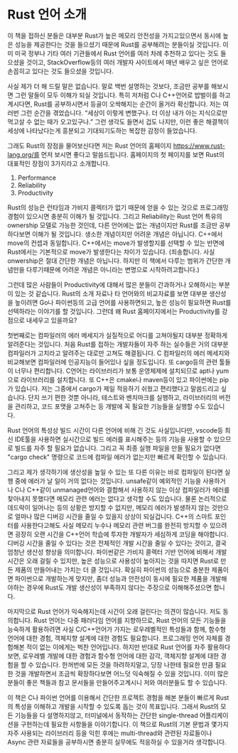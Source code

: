 # Rust 언어 소개

이 책을 접하신 분들은 대부분 Rust가 높은 메모리 안전성을 가지고있으면서 동시에 높은 성능을 제공한다는 것을 들으셨기 때문에 Rust를 공부해려는 분들이실 것입니다. 이미 미국 정부나 기타 여러 기관들에서 Rust 언어를 여러 차례 추천하고 있다는 것도 들으셨을 것이고, StackOverflow등의 여러 개발자 사이트에서 매년 배우고 싶은 언어로 손꼽히고 있다는 것도 들으셨을 것입니다.

사실 제가 더 해 드릴 말은 없습니다. 말로 백번 설명하는 것보다, 조금만 공부를 해보시면 그런 말들이 모두 이해가 되실 것입니다. 특히 저처럼 C나 C++언어로 밥벌이를 하고계시다면, Rust를 공부하시면서 등골이 오싹해지는 순간이 올거라 확신합니다. 저는 여러번 그런 순간을 겪었습니다. “세상이 이렇게 변했구나. 더 이상 내가 아는 지식으로만 먹고살 수 없는 때가 오고있구나.” 그런 생각도 들면서 겁도 나지만, 이런 좋은 해결책이 세상에 나타났다는게 흥분되고 기대되기도하는 복잡한 감정이 들었습니다.

그래도 Rust의 장점을 물어보신다면 저는 Rust 언어의 홈페이지 https://www.rust-lang.org/를 먼저 보시면 좋다고 말씀드립니다. 홈페이지의 첫 페이지를 보면 Rust의 대표적인 장점이 3가지라고 소개합니다. 

1. Performance
2. Reliability
3. Productivity  

Rust의 성능은 런타임과 가비지 콜렉터가 없기 때문에 얻을 수 있는 것으로 프로그래밍 경험이 있으시면 충분히 이해가 될 것입니다. 그리고 Reliability는 Rust 언어 특유의 ownership 모델로 가능한 것인데, 다른 언어에는 없는 개념이지만 Rust를 조금만 공부하다보면 이해가 될 것입니다. 생소한 개념이지만 어려운 개념은 아닙니다. C++에서 move의 컨셉과 동일합니다. C++에서는 move가 발생할지를 선택할 수 있는 반면에 Rust에서는 기본적으로 move가 발생한다는 차이가 있습니다. (죄송합니다. 사실 onwership은 절대 간단한 개념은 아닙니다. 하지만 이 책에서 다루는 범위가 간단한 개념만을 다루기때문에 어려운 개념은 아니라는 변명으로 시작하려고합니다.)

그런데 많은 사람들이 Productivity에 대해서 많은 분들이 간과하거나 오해하시는 부분이 있는 것 같습니다. Rust의 소개 자료나 타 언어와의 비교자료를 보면 대부분 생산성을 높이려면 Go나 파이썬등의 고급 언어를 사용하면되고, 높은 성능이 필요하면 Rust를 선택하라는 이야기를 할 것입니다. 그런데 왜 Rust 홈페이지에서는 Productivity를 강점으로 내세우고 있을까요?

첫번째로는 컴파일러의 에러 메세지가 실질적으로 어디를 고쳐야될지 대부분 정확하게 알려준다는 것입니다. 처음 Rust를 접하는 개발자들이 자주 하는 실수들은 거의 대부분 컴파일러가 고치라고 알려주는 대로만 고쳐도 해결됩니다. C 컴파일러의 에러 메세지와 비교해보면 컴파일러에 인공지능이 들어있나 싶을 정도입니다. 또 cargo등의 관련 툴들이 너무나 편리합니다. C언어는 라이브러리가 보통 운영체제에 설치되므로 apt나 yum으로 라이브러리를 설치합니다. 또 C++은 cmake나 maven등이 있고 파이썬에는 pip가 있습니다. 저는 그중에서 cargo가 제일 적응하기 쉬웠고 편리했다고 말씀드리고 싶습니다. 단지 쓰기 편한 것뿐 아니라, 테스트와 벤치마크를 실행하고, 라이브러리의 버전을 관리하고, 코드 포맷을 고쳐주는 등 개발에 꼭 필요한 기능들을 실행할 수도 있습니다.

Rust 언어의 특성상 빌드 시간이 다른 언어에 비해 긴 것도 사실입니다만, vscode등 최신 IDE툴을 사용하면 실시간으로 빌드 에러를 표시해주는 등의 기능을 사용할 수 있으므로 빌드를 자주 할 필요가 없습니다. 그리고 꼭 최종 실행 파일을 만들 필요가 없다면 "cargo check" 명령으로 코드에 컴파일 에러가 없는지만 빠르게 확인할 수 있습니다.

그리고 제가 생각하기에 생산성을 높일 수 있는 또 다른 이유는 바로 컴파일이 된다면 실행 중에 에러가 날 일이 거의 없다는 것입니다. unsafe같이 예외적인 기능을 사용하거나 C나 C++같이 unmanaged언어와 결합해서 사용하지 않는 이상 컴파일러가 에러를 찾아내지 못했다면 메모리 관련 에러는 없다고 생각할 수도 있습니다. 물론 논리적으로 데드락이 일어나는 등의 상황은 방지할 수 없지만, 메모리 에러가 발생하지 않는 것만으로 얼마나 많은 디버깅 시간을 줄일 수 있을지 상상이 되실겁니다. C++의 스마트 포인터를 사용한다고해도 사실 메모리 누수나 메모리 관련 버그를 완전히 방지할 수 있으려면 굉장히 오랜 시간을 C++언어 학습에 투자한 개발자가 세심하게 코딩을 해야합니다. 디버깅 시간을 줄일 수 있다는 것은 전체적인 개발 시간을 줄일 수 있다는 것이고, 결국 엄청난 생산성 향상을 의미합니다. 파이썬같은 가비지 콜렉터 기반 언어에 비해서 개발 시간은 오래 걸릴 수 있지만, 높은 성능으로 사용성이 높아지는 것을 따지면 Rust로 만든 제품의 만들어내는 가치는 더 클 것입니다. 확실히 파이썬의 성능으로 충분한 제품이면 파이썬으로 개발하는게 맞지만, 좀더 성능과 안전성이 동시에 필요한 제품을 개발해야하는 경우에 Rust도 개발 생산성이 부족하지 않다는 주장으로 이해해주셨으면 합니다.

마지막으로 Rust 언어가 익숙해지는데 시간이 오래 걸린다는 의견이 많습니다. 저도 동의합니다. Rust 언어는 다중 패러다임 언어를 지향하므로, Rust 언어의 모든 기능들을 능숙하게 활용하려면 사실 C/C++언어가 가지는 로우레벨적인 특성들과 함께, 함수형 언어에 대한 경험, 객체지향 설계에 대한 경험도 필요합니다. 프로그래밍 언어 자체를 경험해본 적이 없는 이에게는 벅찬 언어입니다. 하지만 반대로 Rust 언어를 자주 활용하다보면, 로우레벨 개발에 대한 경험과 함수형 언어에 대한 감각, 객체지향 설계에 대한 경험을 할 수 있습니다. 한꺼번에 모든 것을 하려하지말고, 당장 나한테 필요한 만큼 필요한 것을 개발하면서 조금씩 확장하다보면 어느덧 익숙해질 수 있을 것입니다. 이미 많은 분들이 좋은 책들과 참고 문서들을 만들어주고계시니 저와 여러분들도 할 수 있습니다.

이 책은 C나 파이썬 언어를 이용해서 간단한 프로젝트 경험을 해본 분들이 빠르게 Rust의 특성을 이해하고 개발을 시작할 수 있도록 돕는 것이 목표입니다. 그래서 Rust의 모든 기능들을 다 설명하지않고, 터미널에서 동작하는 간단한 single-thread 어플리케이션을 구현하는데 필요한 사항들을 이야기합니다. 이 책으로 Rust의 기본 문법과 몇가지 자주 사용되는 라이브러리 등을 익힌 후에는 multi-thread와 관련된 자료들이나 Async 관련 자료들을 공부하시면 충분히 실무에도 적응하실 수 있을거라 생각합니다.